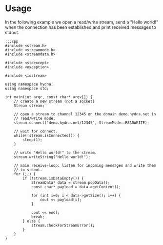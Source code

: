 # Usage

In the following example we open a read/write stream, send a "Hello world!"
when the connection has been established and print received messages to
stdout.

    :::cpp
    #include <stream.h>
    #include <streammode.h>
    #include <streamdata.h>
     
    #include <stdexcept>
    #include <exception>

    #include <iostream>

    using namespace hydna;
    using namespace std;

    int main(int argc, const char* argv[]) {
        // create a new stream (not a socket)
        Stream stream;

        // open a stream to channel 12345 on the domain demo.hydna.net in
        // read/write mode.
        stream.connect("demo.hydna.net/12345", StreamMode::READWRITE);

        // wait for connect.
        while(!stream.isConnected()) {
            sleep(1);
        }

        // write "Hello world!" to the stream.
        stream.writeString("Hello world!");

        // main receive-loop: listen for incoming messages and write them
        // to stdout.
        for (;;) {
            if (!stream.isDataEmpty()) {
                StreamData* data = stream.popData();
                const char* payload = data->getContent();

                for (int i=0; i < data->getSize(); i++) {
                    cout << payload[i];
                }

                cout << endl;
                break;
            } else {
                stream.checkForStreamError();
            }
        }
    }
